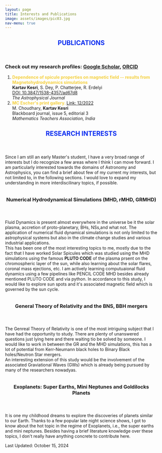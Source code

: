 ```yaml
---
layout: page
title: Interests and Publications
image: assets/images/pic03.jpg
nav-menu: true
---
```


<!-- Main -->
<div id="main" class="alt">
<!-- One -->
<section id="one">
	<div class="inner">
		<header class="major">
			<h2><font color="##5B2C6F">PUBLICATIONS</font></h2>
		</header>
		<div class="row">
			<h3>Check out my research profiles: <font color="#76D7C4"><a href="https://scholar.google.com/citations?user=Y2xrl_8AAAAJ&hl=en"> Google Scholar</a></font>, <font color="#76D7C4"><a href="https://orcid.org/my-orcid?orcid=0009-0009-7069-5729"> ORCID</a></font></h3>
			<div class="12u 12u$(small)">
				<ol>
					<li><b><font color="#F4D03F">Dependence of spicule properties on magnetic field -- results from Magnetohydrodynamics simulations</font></b> <br /><b> Kartav Kesri</b>, S. Dey, P. Chatterjee, R. Erdelyi <br /><font color="#5DADE2"><a href="https://iopscience.iop.org/article/10.3847/1538-4357/ad67d8"> DOI: 10.3847/1538-4357/ad67d8 </a> </font><br />
					<i>The Astrophysical Journal</i></li>
					<li><b><font color="#F4D03F">MC Escher's print gallery.</font> </b> <font color="#5DADE2"><a href="https://www.mtai.org.in/wp-content/uploads/2022/12/blackboard-issue-5.pdf">Link: 12/2022</a> <br /></font> M. Choudhary, <b> Kartav Kesri</b> <br />Blackboard journal, issue 5, editorial 3 <br />
					<i>Mathematics Teachers Association, India</i></li>
				</ol>
			</div>
		</div>
	</div>
</section>

<!-- One -->
<section id="one">
	<div class="inner">
		<header class="major">
			<h2><font color="##5B2C6F">RESEARCH INTERESTS</font></h2>
		</header>
		<p>Since I am still an early Master's student, I have a very broad range of interests but I do recognize a few areas where I think I can move forward. I am particularly interested towards the domains of Astronomy and Astrophysics, you can find a brief about few of my current my interests, but not limited to, in the following sections. I would love to expand my understanding in more interdiscilinary topics, if possible. </p>
	</div>
</section>

<!-- Two -->
<section id="two" class="spotlights">
	<section>
			<img src="{% link assets/images/Sp.jpg %}" alt="" data-position="center center" />
		<div class="content">
			<div class="inner">
				<header class="major">
					<h3>Numerical Hydrodynamical Simulations (MHD, rMHD, GRMHD)</h3>
				</header>
				<p>Fluid Dynamics is present almost everywhere in the universe be it the solar plasma, accretion of proto-planetary, BHs, NSs,and what not. The application of numerical fluid dynamical simulations is not only limited to the astrophysical systems but also in the climate change studies and various industrial applications. <br /> This has been one of the most interesting topics to me, mostly due to the fact that I have worked Solar Spicules which was studied using the MHD simulations using the famous <b>PLUTO CODE</b> of the plasma prsent on the chromospheric layer of the sun, while also learning about the solar flares, coronal mass ejections, etc. I am actively learning computuaional fluid dynamics using a few pipelines like PENCIL CODE MHD besides already mentioned PLUTO CODE and via python. In accordance to this study, I would like to explore sun spots and it's associated magnetic field which is governed by the sun cycle.</p>
			</div>
		</div>
	</section>
	<section>
			<img src="{% link assets/images/Star.jpg %}" alt="" data-position="top center" />
		<div class="content">
			<div class="inner">
				<header class="major">
					<h3>General Theory of Relativity and the BNS, BBH mergers</h3>
				</header>
				<p>The Genreal Theory of Relativity is one of the most intriguing subject that I have had the opportunity to study. There are plenty of unanswered questions just lying here and there waiting tio be solved by someone. I would like to work in between the GR and the MHD simulations, this has a lot of potential from Kerr-Neumann black holes to Binary Black holes/Neutron Star mergers. <br /> An interesting extension of this study would be the involvement of the associated Graviational Waves (GWs) which is already being pursued by many of the researchers nowadyas. </p>
			</div>
		</div>
	</section>
	<section>
			<img src="{% link assets/images/Earth.jpg %}" alt="" data-position="center center" />
		<div class="content">
			<div class="inner">
				<header class="major">
					<h3>Exoplanets: Super Earths, Mini Neptunes and Goldilocks Planets</h3>
				</header>
				<p>It is one my childhood dreams to explore the discoveries of planets similar to our Earth. Thanks to a few popular late night science shows, I got to know about the hot topic in the regime of Exoplanets, i.e., the super earths and mini neptunes. Besides having a brief literature knowledge over these topics, I don't really have anything concrete to contribute here.</p>
			</div>
		</div>
	</section>
</section>

Last Updated: October 15, 2024
